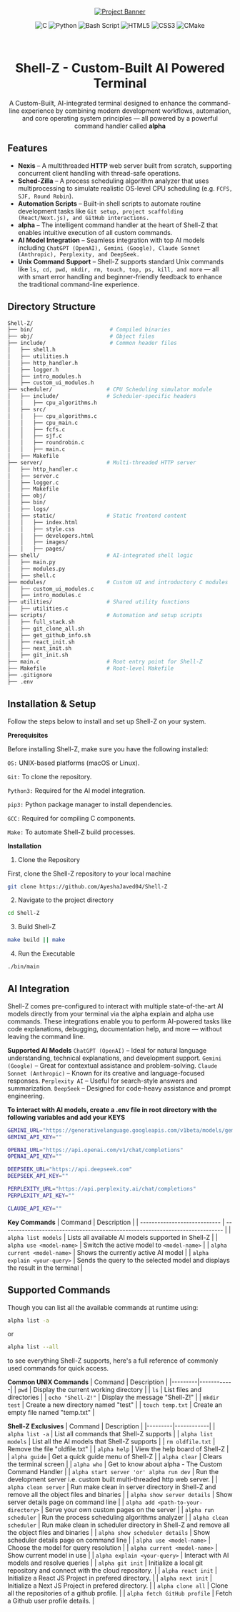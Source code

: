 <div align="center">
  <br />
    <a href="https://www.youtube.com/watch?v=43816Pa6y1k" target="_blank">
      <img src="https://github.com/user-attachments/assets/a5dc6393-05b8-4356-b417-3dcfcd96076d" alt="Project Banner">
      </a>
  <br />

  ![C](https://img.shields.io/badge/c-%2300599C.svg?style=for-the-badge&logo=c&logoColor=white) ![Python](https://img.shields.io/badge/python-3670A0?style=for-the-badge&logo=python&logoColor=ffdd54) ![Bash Script](https://img.shields.io/badge/bash_script-%23121011.svg?style=for-the-badge&logo=gnu-bash&logoColor=white) ![HTML5](https://img.shields.io/badge/html5-%23E34F26.svg?style=for-the-badge&logo=html5&logoColor=white) ![CSS3](https://img.shields.io/badge/css3-%231572B6.svg?style=for-the-badge&logo=css3&logoColor=white) ![CMake](https://img.shields.io/badge/CMake-%23008FBA.svg?style=for-the-badge&logo=cmake&logoColor=white)
 <!-- <br />
 [![LinkedIn](https://img.shields.io/badge/LinkedIn-%230077B5.svg?logo=linkedin&logoColor=white)](https://linkedin.com/in/krrishkumar) 
[![YouTube](https://img.shields.io/badge/YouTube-%23FF0000.svg?logo=YouTube&logoColor=white)](https://youtube.com/@codewithalphadotcom) -->
  <br />


# Shell-Z - Custom-Built AI Powered Terminal

A Custom-Built, AI-integrated terminal designed to enhance the command-line experience by combining modern development workflows, automation, and core operating system principles — all powered by a powerful command handler called __alpha__

</div>

## Features

- **Nexis** – A multithreaded __HTTP__ web server built from scratch, supporting concurrent client handling with thread-safe operations.
- **Sched-Zilla** – A process scheduling algorithm analyzer that uses multiprocessing to simulate realistic OS-level CPU scheduling (e.g. `FCFS, SJF, Round Robin`).
- **Automation Scripts** – Built-in shell scripts to automate routine development tasks like `Git setup, project scaffolding (React/Next.js), and GitHub interactions.`
- **alpha** – The intelligent command handler at the heart of Shell-Z that enables intuitive execution of all custom commands.
- **AI Model Integration** – Seamless integration with top AI models including `ChatGPT (OpenAI), Gemini (Google), Claude Sonnet (Anthropic), Perplexity, and DeepSeek.`
- **Unix Command Support** – Shell-Z supports standard Unix commands like `ls, cd, pwd, mkdir, rm, touch, top, ps, kill, and more` — all with smart error handling and beginner-friendly feedback to enhance the traditional command-line experience.

## Directory Structure
```bash
Shell-Z/
├── bin/                        # Compiled binaries
├── obj/                        # Object files
├── include/                    # Common header files
│   ├── shell.h
│   ├── utilities.h
│   ├── http_handler.h
│   ├── logger.h
│   ├── intro_modules.h
│   ├── custom_ui_modules.h
├── scheduler/                 # CPU Scheduling simulator module
│   ├── include/               # Scheduler-specific headers
│   │   ├── cpu_algorithms.h
│   ├── src/
│   │   ├── cpu_algorithms.c
│   │   ├── cpu_main.c
│   │   ├── fcfs.c
│   │   ├── sjf.c
│   │   ├── roundrobin.c
│   │   ├── main.c
│   ├── Makefile
├── server/                    # Multi-threaded HTTP server
│   ├── http_handler.c
│   ├── server.c
│   ├── logger.c
│   ├── Makefile
│   ├── obj/
│   ├── bin/
│   ├── logs/
│   ├── static/                # Static frontend content
│   │   ├── index.html
│   │   ├── style.css
│   │   ├── developers.html
│   │   ├── images/
│   │   ├── pages/
├── shell/                     # AI-integrated shell logic
│   ├── main.py
│   ├── modules.py
│   ├── shell.c
├── modules/                   # Custom UI and introductory C modules
│   ├── custom_ui_modules.c
│   ├── intro_modules.c
├── utilities/                 # Shared utility functions
│   ├── utilities.c
├── scripts/                   # Automation and setup scripts
│   ├── full_stack.sh
│   ├── git_clone_all.sh
│   ├── get_github_info.sh
│   ├── react_init.sh
│   ├── next_init.sh
│   ├── git_init.sh
├── main.c                     # Root entry point for Shell-Z
├── Makefile                   # Root-level Makefile
├── .gitignore
├── .env
```

## Installation & Setup

Follow the steps below to install and set up Shell-Z on your system.

__Prerequisites__

Before installing Shell-Z, make sure you have the following installed:

`OS:` UNIX-based platforms (macOS or Linux).

`Git:` To clone the repository.

`Python3:` Required for the AI model integration.

`pip3:` Python package manager to install dependencies.

`GCC:` Required for compiling C components.

`Make:` To automate Shell-Z build processes.

__Installation__
1. Clone the Repository

First, clone the Shell-Z repository to your local machine
```bash
git clone https://github.com/AyeshaJaved04/Shell-Z
```

2. Navigate to the project directory
```bash
cd Shell-Z
```

3. Build Shell-Z
```bash
make build || make
```

4. Run the Executable
```bash
./bin/main
```

## AI Integration
Shell-Z comes pre-configured to interact with multiple state-of-the-art AI models directly from your terminal via the alpha explain and alpha use commands. These integrations enable you to perform AI-powered tasks like code explanations, debugging, documentation help, and more — without leaving the command line.

__Supported AI Models__
`ChatGPT (OpenAI)` – Ideal for natural language understanding, technical explanations, and development support.
`Gemini (Google)` – Great for contextual assistance and problem-solving.
`Claude Sonnet (Anthropic)` – Known for its creative and language-focused responses.
`Perplexity AI` – Useful for search-style answers and summarization.
`DeepSeek` – Designed for code-heavy assistance and prompt engineering.

__To interact with AI models, create a .env file in root directory with the following variables and add your KEYS__
```bash
GEMINI_URL="https://generativelanguage.googleapis.com/v1beta/models/gemini-2.0-flash:generateContent?key="
GEMINI_API_KEY=""

OPENAI_URL="https://api.openai.com/v1/chat/completions"
OPENAI_API_KEY=""

DEEPSEEK_URL="https://api.deepseek.com"
DEEPSEEK_API_KEY=""

PERPLEXITY_URL="https://api.perplexity.ai/chat/completions"
PERPLEXITY_API_KEY=""

CLAUDE_API_KEY=""
```

__Key Commands__
| Command                      | Description                                                                   |
| ---------------------------- | ----------------------------------------------------------------------------- |
| `alpha list models`          | Lists all available AI models supported in Shell-Z                            |
| `alpha use <model-name>`     | Switch the active model to `<model-name>`                                     |
| `alpha current <model-name>` | Shows the currently active AI model                                           |
| `alpha explain <your-query>` | Sends the query to the selected model and displays the result in the terminal |

## Supported Commands

Though you can list all the available commands at runtime using:
```bash
alpha list -a
```
or
```bash
alpha list --all
```
to see everything Shell-Z supports, here's a full reference of commonly used commands for quick access.

__Common UNIX Commands__
| Command | Description |
|---------|------------|
| `pwd` | Display the current working directory |
| `ls` | List files and directories |
| `echo "Shell-Z!"` | Display the message "Shell-Z!" |
| `mkdir test` | Create a new directory named "test" |
| `touch temp.txt` | Create an empty file named "temp.txt" |

__Shell-Z Exclusives__
| Command | Description |
|---------|------------|
| `alpha list -a` | List all commands that Shell-Z supports |
| `alpha list models` | List all the AI models that Shell-Z supports |
| `rm oldfile.txt` | Remove the file "oldfile.txt" |
| `alpha help` | View the help board of Shell-Z |
| `alpha guide` | Get a quick guide menu of Shell-Z |
| `alpha clear` | Clears the terminal screen |
| `alpha who` | Get to know about alpha - The Custom Command Handler |
| `alpha start server 'or' alpha run dev` | Run the development server i.e. custom built multi-threaded http web server. |
| `alpha clean server` | Run make clean in server directory in Shell-Z and remove all the object files and binaries |
| `alpha show server details` | Show server details page on command line |
| `alpha add <path-to-your-directory>` | Serve your own custom pages on the server |
| `alpha run scheduler` | Run the process scheduling algorithms analyzer |
| `alpha clean scheduler` | Run make clean in scheduler directory in Shell-Z and remove all the object files and binaries |
| `alpha show scheduler details` | Show scheduler details page on command line |
| `alpha use <model-name>` | Choose the model for query resolution |
| `alpha current <model-name>` | Show current model in use |
| `alpha explain <your-query>` | Interact with AI models and resolve queries |
| `alpha git init` | Initialize a local git repository and connect with the cloud repository. |
| `alpha react init` | Initialize a React JS Project in prefered directory. |
| `alpha next init` | Initialize a Next JS Project in prefered directory. |
| `alpha clone all` | Clone all the repositories of a github profile. |
| `alpha fetch GitHub profile` | Fetch a Github user profile details. |
